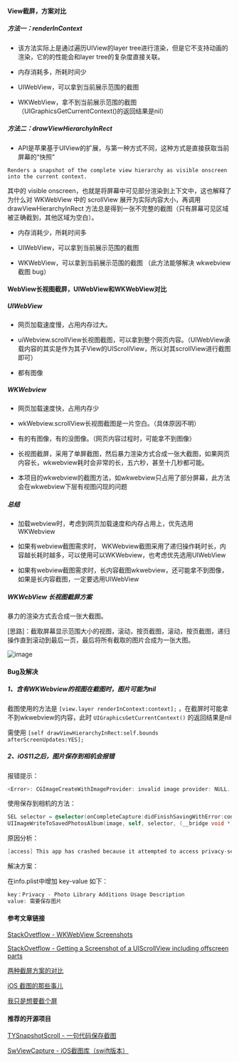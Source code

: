 #### View截屏，方案对比

##### 方法一：renderInContext

- 该方法实际上是通过遍历UIView的layer tree进行渲染，但是它不支持动画的渲染，它的的性能会和layer tree的复杂度直接关联。

- 内存消耗多，所耗时间少

- UIWebView，可以拿到当前展示范围的截图

- WKWebView，拿不到当前展示范围的截图（UIGraphicsGetCurrentContext()的返回结果是nil）

##### 方法二：drawViewHierarchyInRect

- API是苹果基于UIView的扩展，与第一种方式不同，这种方式是直接获取当前屏幕的“快照”
```
Renders a snapshot of the complete view hierarchy as visible onscreen into the current context.
```
其中的 visible onscreen，也就是将屏幕中可见部分渲染到上下文中，这也解释了为什么对 WKWebView 中的 scrollView 展开为实际内容大小，再调用 drawViewHierarchyInRect 方法总是得到一张不完整的截图（只有屏幕可见区域被正确截到，其他区域为空白）。

- 内存消耗少，所耗时间多

- UIWebView，可以拿到当前展示范围的截图

- WKWebView，可以拿到当前展示范围的截图 （此方法能够解决 wkwebview 截图 bug）




#### WebView长视图截屏，UIWebView和WKWebView对比



##### UIWebView

- 网页加载速度慢，占用内存过大。

- uiWebview.scrollView长视图截图，可以拿到整个网页内容。（UIWebView承载内容的其实是作为其子View的UIScrollView，所以对其scrollView进行截图即可）

- 都有图像


##### WKWebview

- 网页加载速度快，占用内存少

- wkWebview.scrollView长视图截图是一片空白。（具体原因不明）

- 有的有图像，有的没图像。（网页内容过程时，可能拿不到图像）

- 长视图截屏，采用了单屏截图，然后暴力渲染方式合成一张大截图，如果网页内容长，wkwebview耗时会非常的长，五六秒，甚至十几秒都可能。

- 本项目的wkwebview的截图方法，如wkwebview只占用了部分屏幕，此方法会在wkwebview下层有视图闪现的问题

##### 总结

- 加载webview时，考虑到网页加载速度和内存占用上，优先选用 WKWebview

- 如果有webview截图需求时， WKWebview截图采用了递归操作耗时长，内容越长耗时越多，可以使用可以WKWebview，也考虑优先选用UIWebView

- 如果有webview截图需求时，长内容截图wkwebview，还可能拿不到图像，如果是长内容截图，一定要选用UIWebView




##### WKWebView 长视图截屏方案

暴力的渲染方式去合成一张大截图。

[思路]：截取屏幕显示范围大小的视图，滚动，按页截图，滚动，按页截图，递归操作直到滚动到最后一页，最后将所有截取的图片合成为一张大图。

![image](http://blog.startry.com/img/blog_swvc_wkwebview.png)




#### Bug及解决

##### 1、含有WKWebview的视图在截图时，图片可能为nil

截图使用的方法是 ` [view.layer renderInContext:context]; ` ，在截屏时可能拿不到wkwebview的内容，此时 `UIGraphicsGetCurrentContext()` 的返回结果是nil

需使用 `[self drawViewHierarchyInRect:self.bounds afterScreenUpdates:YES];`


##### 2、iOS11之后，图片保存到相机会报错

报错提示：

```objective-c
<Error>: CGImageCreateWithImageProvider: invalid image provider: NULL.
```
使用保存到相机的方法：

```objective-c
SEL selector = @selector(onCompleteCapture:didFinishSavingWithError:contextInfo:);
UIImageWriteToSavedPhotosAlbum(image, self, selector, (__bridge void *)self);
```

原因分析：

```objective-c
[access] This app has crashed because it attempted to access privacy-sensitive data without a usage description.  The app's Info.plist must contain an NSPhotoLibraryAddUsageDescription key with a string value explaining to the user how the app uses this data.
```

解决方案：

在info.plist中增加 key-value 如下：

```objective-c
key：Privacy - Photo Library Additions Usage Description
value: 需要保存图片
```



#### 参考文章链接

[StackOvetflow - WKWebView Screenshots](https://stackoverflow.com/questions/24727499/wkwebview-screenshots)

[StackOvetflow - Getting a Screenshot of a UIScrollView including offscreen parts](https://stackoverflow.com/questions/3539717/getting-a-screenshot-of-a-uiscrollview-including-offscreen-parts)

[两种截屏方案的对比](https://blog.csdn.net/lizitao/article/details/74857890)

[iOS 截图的那些事儿](https://www.jianshu.com/p/3327ffeb7fa5)

[我只是想要截个屏](http://blog.startry.com/2016/02/24/Screenshots-With-SwViewCapture/)



#### 推荐的开源项目

[TYSnapshotScroll - 一句代码保存截图]( https://github.com/TonyReet/TYSnapshotScroll)

[SwViewCapture - iOS截图库（swift版本） ](https://github.com/startry/SwViewCapture)

